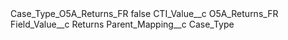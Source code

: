<?xml version="1.0" encoding="UTF-8"?>
<CustomMetadata xmlns="http://soap.sforce.com/2006/04/metadata" xmlns:xsi="http://www.w3.org/2001/XMLSchema-instance" xmlns:xsd="http://www.w3.org/2001/XMLSchema">
    <label>Case_Type_O5A_Returns_FR</label>
    <protected>false</protected>
    <values>
        <field>CTI_Value__c</field>
        <value xsi:type="xsd:string">O5A_Returns_FR</value>
    </values>
    <values>
        <field>Field_Value__c</field>
        <value xsi:type="xsd:string">Returns</value>
    </values>
    <values>
        <field>Parent_Mapping__c</field>
        <value xsi:type="xsd:string">Case_Type</value>
    </values>
</CustomMetadata>
